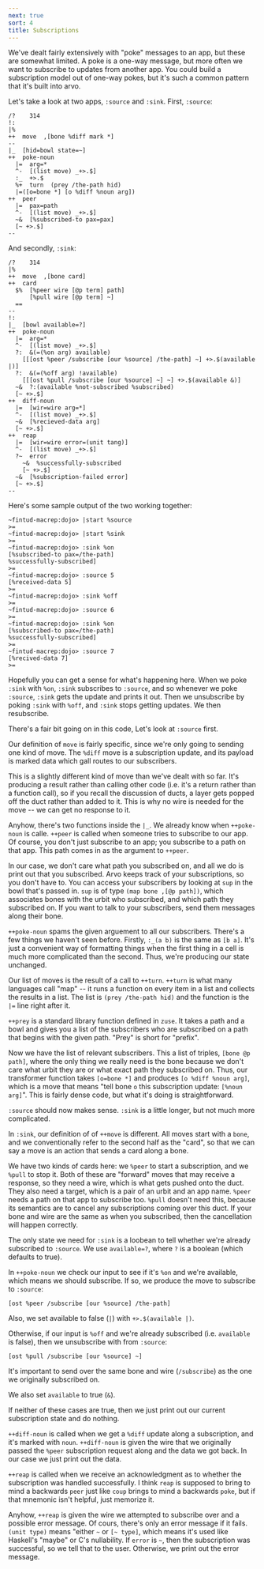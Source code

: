 ```yaml
---
next: true
sort: 4
title: Subscriptions
---
```


We've dealt fairly extensively with "poke" messages to an app,
but these are somewhat limited.  A poke is a one-way message, but
more often we want to subscribe to updates from another app.  You
could build a subscription model out of one-way pokes, but it's
such a common pattern that it's built into arvo.

Let's take a look at two apps, `:source` and `:sink`.  First,
`:source`:

```
/?    314
!:
|%
++  move  ,[bone %diff mark *]
--
|_  [hid=bowl state=~]
++  poke-noun
  |=  arg=*
  ^-  [(list move) _+>.$]
  :_  +>.$
  %+  turn  (prey /the-path hid)
  |=([o=bone *] [o %diff %noun arg])
++  peer
  |=  pax=path
  ^-  [(list move) _+>.$]
  ~&  [%subscribed-to pax=pax]
  [~ +>.$]
--
```

And secondly, `:sink`:

```
/?    314
|%
++  move  ,[bone card]
++  card
  $%  [%peer wire [@p term] path]
      [%pull wire [@p term] ~]
  ==
--
!:
|_  [bowl available=?]
++  poke-noun
  |=  arg=*
  ^-  [(list move) _+>.$]
  ?:  &(=(%on arg) available)
    [[[ost %peer /subscribe [our %source] /the-path] ~] +>.$(available |)]
  ?:  &(=(%off arg) !available)
    [[[ost %pull /subscribe [our %source] ~] ~] +>.$(available &)]
  ~&  ?:(available %not-subscribed %subscribed)
  [~ +>.$]
++  diff-noun
  |=  [wir=wire arg=*]
  ^-  [(list move) _+>.$]
  ~&  [%recieved-data arg]
  [~ +>.$]
++  reap
  |=  [wir=wire error=(unit tang)]
  ^-  [(list move) _+>.$]
  ?~  error
    ~&  %successfully-subscribed
    [~ +>.$]
  ~&  [%subscription-failed error]
  [~ +>.$]
--
```

Here's some sample output of the two working together:

```
~fintud-macrep:dojo> |start %source
>=
~fintud-macrep:dojo> |start %sink
>=
~fintud-macrep:dojo> :sink %on
[%subscribed-to pax=/the-path]
%successfully-subscribed]
>=
~fintud-macrep:dojo> :source 5
[%received-data 5]
>=
~fintud-macrep:dojo> :sink %off
>=
~fintud-macrep:dojo> :source 6
>=
~fintud-macrep:dojo> :sink %on
[%subscribed-to pax=/the-path]
%successfully-subscribed]
>=
~fintud-macrep:dojo> :source 7
[%recived-data 7]
>=
```

Hopefully you can get a sense for what's happening here.  When we
poke `:sink` with `%on`, `:sink` subscribes to `:source`, and so
whenever we poke `:source`, `:sink` gets the update and prints it
out.  Then we unsubscribe by poking `:sink` with `%off`, and
`:sink` stops getting updates.  We then resubscribe.

There's a fair bit going on in this code,  Let's look at
`:source` first.

Our definition of `move` is fairly specific, since we're only
going to sending one kind of move.  The `%diff` move is a
subscription update, and its payload is marked data which gall
routes to our subscribers.

This is a slightly different kind of move than we've dealt with
so far.  It's producing a result rather than calling other code
(i.e. it's a return rather than a function call), so if you
recall the discussion of ducts, a layer gets popped off the duct
rather than added to it.  This is why no wire is needed for the
move -- we can get no response to it.

Anyhow, there's two functions inside the `|_`.  We already know
when `++poke-noun` is calle.  `++peer` is called when someone
tries to subscribe to our app.  Of course, you don't just
subscribe to an app; you subscribe to a path on that app.  This
path comes in as the argument to `++peer`.

In our case, we don't care what path you subscribed on, and all
we do is print out that you subscribed.  Arvo keeps track of your
subscriptions, so you don't have to.  You can access your
subscribers by looking at `sup` in the bowl that's passed in.
`sup` is of type `(map bone ,[@p path])`, which associates bones
with the urbit who subscribed, and which path they subscribed on.
If you want to talk to your subscribers, send them messages along
their bone.

`++poke-noun` spams the given arguement to all our subscribers.
There's a few things we haven't seen before.  Firstly, `:_(a b)`
is the same as `[b a]`.  It's just a convenient way of formatting
things when the first thing in a cell is much more complicated
than the second.  Thus, we're producing our state unchanged.

Our list of moves is the result of a call to `++turn`.  `++turn`
is what many languages call "map" -- it runs a function on every
item in a list and collects the results in a list.  The list is
`(prey /the-path hid)` and the function is the `|=` line right
after it.

`++prey` is a standard library function defined in `zuse`.  It
takes a path and a bowl and gives you a list of the subscribers
who are subscribed on a path that begins with the given path.
"Prey" is short for "prefix".

Now we have the list of relevant subscribers.  This a list of
triples, `[bone @p path]`, where the only thing we really need is
the bone because we don't care what urbit they are or what exact
path they subscribed on.  Thus, our transformer function takes
`[o=bone *]` and produces `[o %diff %noun arg]`, which is a move
that means "tell bone `o` this subscription update:  `[%noun
arg]`".  This is fairly dense code, but what it's doing is
straightforward.

`:source` should now makes sense.  `:sink` is a little longer,
but not much more complicated.

In `:sink`, our definition of of `++move` is different.  All
moves start with a `bone`, and we conventionally refer to the
second half as the "card", so that we can say a move is an action
that sends a card along a bone.

We have two kinds of cards here:  we `%peer` to start a
subscription, and we `%pull` to stop it.  Both of these are
"forward" moves that may receive a response, so they need a wire,
which is what gets pushed onto the duct.  They also need a
target, which is a pair of an urbit and an app name.  `%peer`
needs a path on that app to subscribe too.  `%pull` doesn't need
this, because its semantics are to cancel any subscriptions
coming over this duct.  If your bone and wire are the same as
when you subscribed, then the cancellation will happen correctly.

The only state we need for `:sink` is a loobean to tell whether
we're already subscribed to `:source`.  We use `available=?`,
where `?` is a boolean (which defaults to true).

In `++poke-noun` we check our input to see if it's `%on` and
we're available, which means we should subscribe.  If so, we
produce the move to subscribe to `:source`:

```
[ost %peer /subscribe [our %source] /the-path]
```

Also, we set available to false (`|`) with `+>.$(available |)`.

Otherwise, if our input is `%off` and we're already subscribed
(i.e. `available` is false), then we unsubscribe with from
`:source`:

```
[ost %pull /subscribe [our %source] ~]
```

It's important to send over the same bone and wire (`/subscribe`)
as the one we originally subscribed on.

We also set `available` to true (`&`).

If neither of these cases are true, then we just print out our
current subscription state and do nothing.

`++diff-noun` is called when we get a `%diff` update along a
subscription, and it's marked with `noun`.  `++diff-noun` is
given the wire that we originally passed the `%peer`
subscription request along and the data we got back.  In our case
we just print out the data.

`++reap` is called when we receive an acknowledgment as to
whether the subscription was handled successfully.  I think
`reap` is supposed to bring to mind a backwards `peer` just like
`coup` brings to mind a backwards `poke`, but if that mnemonic
isn't helpful, just memorize it.

Anyhow, `++reap` is given the wire we attempted to subscribe over
and a possible error message.  Of cours, there's only an error
message if it fails.  `(unit type)` means "either `~` or `[~
type]`, which means it's used like Haskell's "maybe" or C's
nullability.  If `error` is `~`, then the subscription was
successful, so we tell that to the user.  Otherwise, we print out
the error message.
